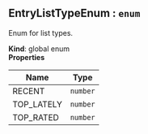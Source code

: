 <a id="entrylisttypeenum"></a>

## EntryListTypeEnum : <code>enum</code>
Enum for list types.

**Kind**: global enum  
**Properties**

| Name | Type |
| --- | --- |
| RECENT | <code>number</code> | 
| TOP_LATELY | <code>number</code> | 
| TOP_RATED | <code>number</code> | 

